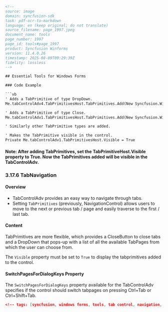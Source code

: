 ```html
<!-- 
source: image
domain: syncfusion-sdk
task: pdf-ocr-to-markdown
language: en (keep original; do not translate)
source_filename: page_1997.jpeg
document_name: tools
page_number: 1997
page_id: tools#page_1997
product: Syncfusion Winforms
version: 11.4.0.26
timestamp: 2025-08-09T09:29:39Z
fidelity: lossless
-->

## Essential Tools for Windows Forms

### Code Example

```vb
' Adds a TabPrimitive of type DropDown.
Me.tabControlAdv4.TabPrimitivesHost.TabPrimitives.Add(New Syncfusion.Windows.Forms.Tools.TabPrimitive(Syncfusion.Windows.Forms.Tools.TabPrimitiveType.DropDown, Nothing, System.Drawing.Color.Empty, True, 1, "TabPrimitive0"))

' Adds a TabPrimitive of type Close.
Me.tabControlAdv1.TabPrimitivesHost.TabPrimitives.Add(New Syncfusion.Windows.Forms.Tools.TabPrimitive(Syncfusion.Windows.Forms.Tools.TabPrimitiveType.Close, Nothing, System.Drawing.Color.Empty, True, 1, "TabPrimitive1"))

' Similarly other TabPrimitive types are added.

' Makes the TabPrimitive visible in the control.
Private Me.tabControlAdv1.TabPrimitivesHost.Visible = True
```

#### Note: After adding TabPrimitives, set the TabPrimitiveHost.Visible property to True. Now the TabPrimitives added will be visible in the TabControlAdv.

### 3.17.6 TabNavigation

#### Overview
- TabControlAdv provides an easy way to navigate through tabs.
- Setting `TabPrimitives` (previously, NavigationControl) allows users to move to the next or previous tab / page and easily traverse to the first / last tab.

#### Content
TabPrimitives are more flexible, which provides a CloseButton to close tabs and a DropDown that pops-up with a list of all the available TabPages from which the user can choose from.

The `Visible` property must be set to `True` to display the tabprimitives added to the control.

#### SwitchPagesForDialogKeys Property
The `SwitchPagesForDialogKeys` property available for the TabControlAdv specifies if the control should switch tabpages on pressing Ctrl+Tab or Ctrl+Shift+Tab.
```json
<!-- tags: [syncfusion, windows forms, tools, tab control, navigation, tab primitives, tab navigation, tab control adv, face, visibility, next page, first page, last page, drop down, close button, dialog keys] keywords: [tabprimitives, tabnavigation, tabcontroladv, navigationcontrol, visible property, switchpagesfordialogkeys, closebutton, dropdown, tab, next page, first page, last page, dialog keys] -->
```